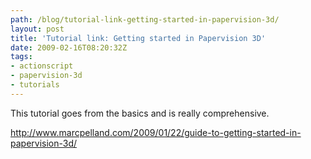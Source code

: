 ```yaml
---
path: /blog/tutorial-link-getting-started-in-papervision-3d/
layout: post
title: 'Tutorial link: Getting started in Papervision 3D'
date: 2009-02-16T08:20:32Z
tags:
- actionscript
- papervision-3d
- tutorials
---
```


This tutorial goes from the basics and is really comprehensive.

<a href="http://www.marcpelland.com/2009/01/22/guide-to-getting-started-in-papervision-3d/" target="_blank">http://www.marcpelland.com/2009/01/22/guide-to-getting-started-in-papervision-3d/</a>